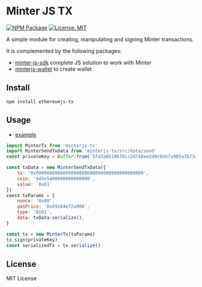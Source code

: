 # Minter JS TX

[![NPM Package](https://img.shields.io/npm/v/minterjs-tx.svg?style=flat-square)](https://www.npmjs.org/package/minterjs-tx)
[![License: MIT](https://img.shields.io/badge/License-MIT-yellow.svg)](https://github.com/MinterTeam/minterjs-tx/blob/master/LICENSE)

A simple module for creating, manipulating and signing Minter transactions.

It is complemented by the following packages:
- [minter-js-sdk](https://github.com/MinterTeam/minter-js-sdk) complete JS solution to work with Minter
- [minterjs-wallet](https://github.com/MinterTeam/minterjs-wallet) to create wallet

## Install

`npm install ethereumjs-tx`

## Usage

  - [example](https://github.com/MinterTeam/minterjs-tx/blob/master/examples/transaction.js)

```javascript
import MinterTx from 'minterjs-tx'
import MinterSendTxData from 'minterjs-tx/src/data/send'
const privateKey = Buffer.from('5fa3a8b186f6cc2d748ee2d8c0eb7a905a7b73de0f2c34c5e7857c3b46f187da', 'hex')

const txData = new MinterSendTxData({
    to: '0x0000000000000000000000000000000000000000',
    coin: '4d4e5400000000000000',
    value: `0x01`
})
const txParams = {
    nonce: '0x00',
    gasPrice: '0x09184e72a000', 
    type: '0x01',
    data: txData.serialize(),
}

const tx = new MinterTx(txParams)
tx.sign(privateKey)
const serializedTx = tx.serialize()
```

## License

MIT License
